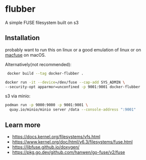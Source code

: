 # flubber
A simple FUSE filesystem built on s3

## Installation

probably want to run this on linux or a good emulation of linux or on [macfuse](https://osxfuse.github.io/) on macOS.

Alternatively(not recommended):
```zsh
 docker build --tag docker-flubber .
```

```zsh
docker run -it --device=/dev/fuse --cap-add SYS_ADMIN \
--security-opt apparmor=unconfined -p 9001:9001 docker-flubber
```

s3 via minio:
```zsh
podman run -p 9000:9000 -p 9001:9001 \
  quay.io/minio/minio server /data --console-address ":9001"
```

## Learn more
- https://docs.kernel.org/filesystems/vfs.html
- https://www.kernel.org/doc/html/v6.3/filesystems/fuse.html
- https://libfuse.github.io/doxygen/
- https://pkg.go.dev/github.com/hanwen/go-fuse/v2/fuse
